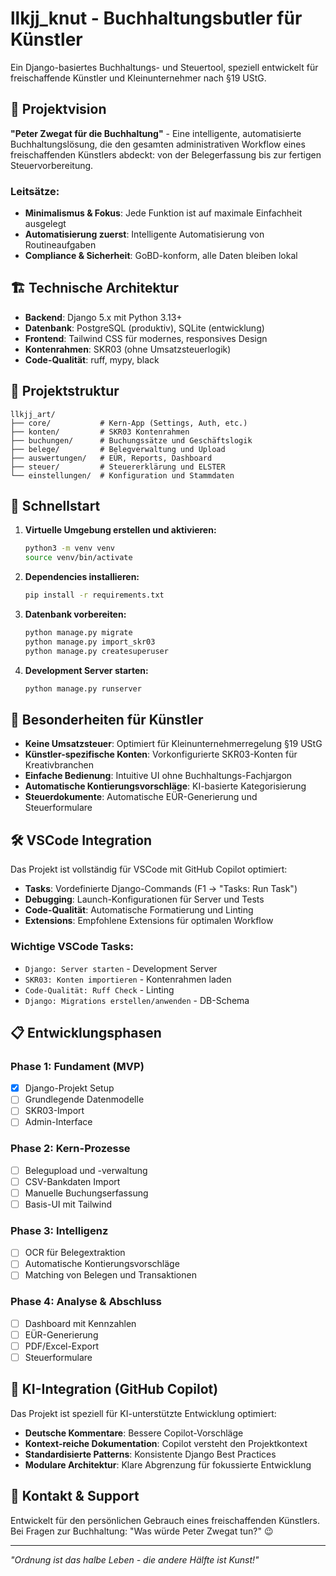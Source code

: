 # llkjj_knut - Buchhaltungsbutler für Künstler

Ein Django-basiertes Buchhaltungs- und Steuertool, speziell entwickelt für freischaffende Künstler und Kleinunternehmer nach §19 UStG.

## 🎯 Projektvision

**"Peter Zwegat für die Buchhaltung"** - Eine intelligente, automatisierte Buchhaltungslösung, die den gesamten administrativen Workflow eines freischaffenden Künstlers abdeckt: von der Belegerfassung bis zur fertigen Steuervorbereitung.

### Leitsätze:
- **Minimalismus & Fokus**: Jede Funktion ist auf maximale Einfachheit ausgelegt
- **Automatisierung zuerst**: Intelligente Automatisierung von Routineaufgaben
- **Compliance & Sicherheit**: GoBD-konform, alle Daten bleiben lokal

## 🏗️ Technische Architektur

- **Backend**: Django 5.x mit Python 3.13+
- **Datenbank**: PostgreSQL (produktiv), SQLite (entwicklung)
- **Frontend**: Tailwind CSS für modernes, responsives Design
- **Kontenrahmen**: SKR03 (ohne Umsatzsteuerlogik)
- **Code-Qualität**: ruff, mypy, black

## 📁 Projektstruktur

```
llkjj_art/
├── core/           # Kern-App (Settings, Auth, etc.)
├── konten/         # SKR03 Kontenrahmen
├── buchungen/      # Buchungssätze und Geschäftslogik
├── belege/         # Belegverwaltung und Upload
├── auswertungen/   # EÜR, Reports, Dashboard
├── steuer/         # Steuererklärung und ELSTER
└── einstellungen/  # Konfiguration und Stammdaten
```

## 🚀 Schnellstart

1. **Virtuelle Umgebung erstellen und aktivieren:**
   ```zsh
   python3 -m venv venv
   source venv/bin/activate
   ```

2. **Dependencies installieren:**
   ```zsh
   pip install -r requirements.txt
   ```

3. **Datenbank vorbereiten:**
   ```zsh
   python manage.py migrate
   python manage.py import_skr03
   python manage.py createsuperuser
   ```

4. **Development Server starten:**
   ```zsh
   python manage.py runserver
   ```

## 🎨 Besonderheiten für Künstler

- **Keine Umsatzsteuer**: Optimiert für Kleinunternehmerregelung §19 UStG
- **Künstler-spezifische Konten**: Vorkonfigurierte SKR03-Konten für Kreativbranchen
- **Einfache Bedienung**: Intuitive UI ohne Buchhaltungs-Fachjargon
- **Automatische Kontierungsvorschläge**: KI-basierte Kategorisierung
- **Steuerdokumente**: Automatische EÜR-Generierung und Steuerformulare

## 🛠️ VSCode Integration

Das Projekt ist vollständig für VSCode mit GitHub Copilot optimiert:

- **Tasks**: Vordefinierte Django-Commands (F1 → "Tasks: Run Task")
- **Debugging**: Launch-Konfigurationen für Server und Tests
- **Code-Qualität**: Automatische Formatierung und Linting
- **Extensions**: Empfohlene Extensions für optimalen Workflow

### Wichtige VSCode Tasks:
- `Django: Server starten` - Development Server
- `SKR03: Konten importieren` - Kontenrahmen laden
- `Code-Qualität: Ruff Check` - Linting
- `Django: Migrations erstellen/anwenden` - DB-Schema

## 📋 Entwicklungsphasen

### Phase 1: Fundament (MVP)
- [x] Django-Projekt Setup
- [ ] Grundlegende Datenmodelle
- [ ] SKR03-Import
- [ ] Admin-Interface

### Phase 2: Kern-Prozesse  
- [ ] Belegupload und -verwaltung
- [ ] CSV-Bankdaten Import
- [ ] Manuelle Buchungserfassung
- [ ] Basis-UI mit Tailwind

### Phase 3: Intelligenz
- [ ] OCR für Belegextraktion
- [ ] Automatische Kontierungsvorschläge
- [ ] Matching von Belegen und Transaktionen

### Phase 4: Analyse & Abschluss
- [ ] Dashboard mit Kennzahlen
- [ ] EÜR-Generierung
- [ ] PDF/Excel-Export
- [ ] Steuerformulare

## 🤖 KI-Integration (GitHub Copilot)

Das Projekt ist speziell für KI-unterstützte Entwicklung optimiert:

- **Deutsche Kommentare**: Bessere Copilot-Vorschläge
- **Kontext-reiche Dokumentation**: Copilot versteht den Projektkontext
- **Standardisierte Patterns**: Konsistente Django Best Practices
- **Modulare Architektur**: Klare Abgrenzung für fokussierte Entwicklung

## 📧 Kontakt & Support

Entwickelt für den persönlichen Gebrauch eines freischaffenden Künstlers.
Bei Fragen zur Buchhaltung: "Was würde Peter Zwegat tun?" 😉

---
*"Ordnung ist das halbe Leben - die andere Hälfte ist Kunst!"*
